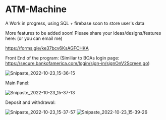 # ATM-Machine
A Work in progress, using SQL + firebase soon to store user's data

More features to be added soon! Please share your ideas/designs/features here: (or you can email me)

https://forms.gle/ke37bcv6KsAGFCHKA

Front End of the program: (Similiar to  BOAs login page: https://secure.bankofamerica.com/login/sign-in/signOnV2Screen.go)

![Snipaste_2022-10-23_15-36-15](https://user-images.githubusercontent.com/98570636/197414302-e0e71c23-ee24-4be6-8f5e-83595ea5385e.png)

Main Panel: 

![Snipaste_2022-10-23_15-37-13](https://user-images.githubusercontent.com/98570636/197414331-25a2106d-00ad-46ec-a1fe-38d04b6216ef.png)

Deposit and withdrawal: 

![Snipaste_2022-10-23_15-37-57](https://user-images.githubusercontent.com/98570636/197414360-092ecc19-725c-48d8-85f0-51f9f588f213.png)
![Snipaste_2022-10-23_15-39-26](https://user-images.githubusercontent.com/98570636/197414408-1ad7f369-de86-4a12-a026-b237c2936383.png)
